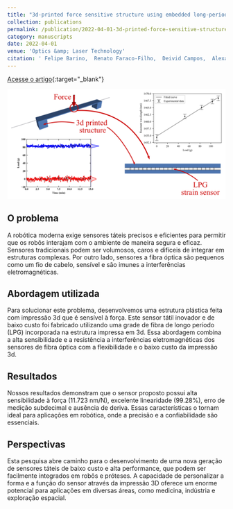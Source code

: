 ```yaml
---
title: "3d-printed force sensitive structure using embedded long-period fiber grating"
collection: publications
permalink: /publication/2022-04-01-3d-printed-force-sensitive-structure-using-embedded-long-period-fiber-grating
category: manuscripts
date: 2022-04-01
venue: 'Optics &amp; Laser Technology'
citation: ' Felipe Barino,  Renato Faraco-Filho,  Deivid Campos,  Alexandre Santos, &quot;3d-printed force sensitive structure using embedded long-period fiber grating.&quot; Optics &amp;amp; Laser Technology, 2022.'
---
```


[Acesse o artigo](https://linkinghub.elsevier.com/retrieve/pii/S0030399221007854){:target="_blank"}

<img src="/images/graphical_abstract_3dp_force.png">

## O problema

A robótica moderna exige sensores táteis precisos e eficientes para permitir que os robôs interajam com o ambiente de maneira segura e eficaz. Sensores tradicionais podem ser volumosos, caros e difíceis de integrar em estruturas complexas. Por outro lado, sensores a fibra óptica são pequenos como um fio de cabelo, sensível e são imunes a interferências eletromagnéticas.

## Abordagem utilizada

Para solucionar este problema, desenvolvemos uma estrutura plástica feita com impressão 3d que é sensível à força. Este sensor tátil inovador e de baixo custo foi fabricado utilizando uma grade de fibra de longo período (LPG) incorporada na estrutura impressa em 3d. Essa abordagem combina a alta sensibilidade e a resistência a interferências eletromagnéticas dos sensores de fibra óptica com a flexibilidade e o baixo custo da impressão 3d.

## Resultados

Nossos resultados demonstram que o sensor proposto possui alta sensibilidade à força (11.723 nm/N), excelente linearidade (99.28%), erro de medição subdecimal e ausência de deriva. Essas características o tornam ideal para aplicações em robótica, onde a precisão e a confiabilidade são essenciais.

## Perspectivas

Esta pesquisa abre caminho para o desenvolvimento de uma nova geração de sensores táteis de baixo custo e alta performance, que podem ser facilmente integrados em robôs e próteses. A capacidade de personalizar a forma e a função do sensor através da impressão 3D oferece um enorme potencial para aplicações em diversas áreas, como medicina, indústria e exploração espacial.